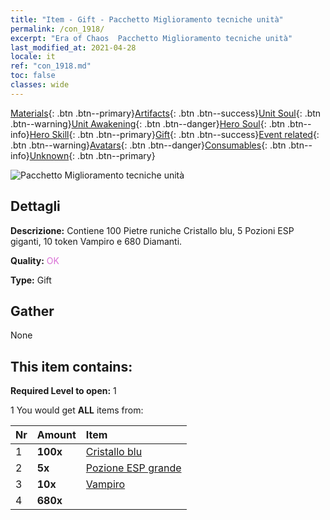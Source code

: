```yaml
---
title: "Item - Gift - Pacchetto Miglioramento tecniche unità"
permalink: /con_1918/
excerpt: "Era of Chaos  Pacchetto Miglioramento tecniche unità"
last_modified_at: 2021-04-28
locale: it
ref: "con_1918.md"
toc: false
classes: wide
---
```

 [Materials](/ItemsIT/){: .btn .btn--primary}[Artifacts](/ItemsIT/Artifacts/){: .btn .btn--success}[Unit Soul](/ItemsIT/UnitSoul/){: .btn .btn--warning}[Unit Awakening](/ItemsIT/UnitAwakening/){: .btn .btn--danger}[Hero Soul](/ItemsIT/HeroSoul/){: .btn .btn--info}[Hero Skill](/ItemsIT/HeroSkill/){: .btn .btn--primary}[Gift](/ItemsIT/Gift/){: .btn .btn--success}[Event related](/ItemsIT/Events/){: .btn .btn--warning}[Avatars](/ItemsIT/Avatars/){: .btn .btn--danger}[Consumables](/ItemsIT/Consumables/){: .btn .btn--info}[Unknown](/ItemsIT/Unknown/){: .btn .btn--primary}

 ![Pacchetto Miglioramento tecniche unità](/images/t/i_907541.png)

## Dettagli
 **Descrizione:** Contiene 100 Pietre runiche Cristallo blu, 5 Pozioni ESP giganti, 10 token Vampiro e 680 Diamanti.

 **Quality:** <span style="color: #DA70D6">OK</span>

 **Type:** Gift

## Gather

  None

## This item contains:

 **Required Level to open:** 1

 1 You would get **ALL** items  from:

  | Nr | Amount |     Item    |
  |:---|:-------|:------------|
  | 1 |  **100x** | [Cristallo blu](/ItemsIT/con_716/) |  | 
  | 2 |  **5x** | [Pozione ESP grande](/ItemsIT/con_702/) |  | 
  | 3 |  **10x** | [Vampiro](/ItemsIT/unt_211/) |  | 
  | 4 |  **680x** | <i class="fas fa-gem"/> |  | 
